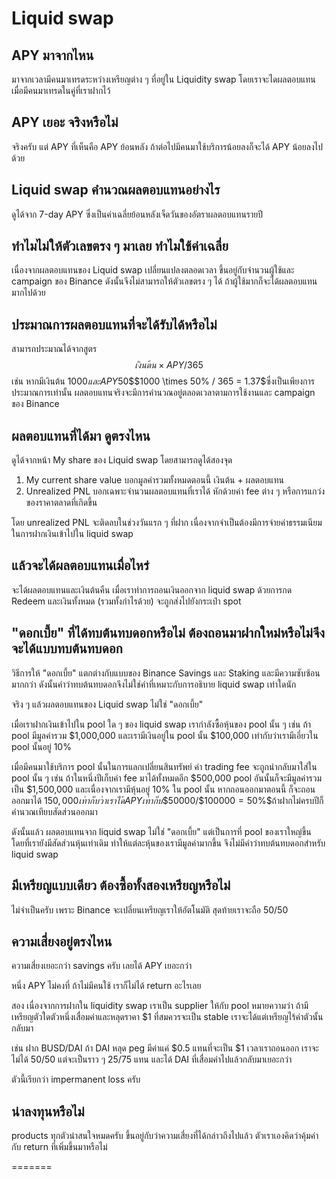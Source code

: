 # Liquid swap

## **APY มาจากไหน**

มาจากเวลามีคนมาเทรดระหว่างเหรียญต่าง ๆ ที่อยู่ใน Liquidity swap โดยเราจะไดผลตอบแทนเมื่อมีคนมาเทรดในคู่ที่เราฝากไว้

## APY เยอะ จริงหรือไม่

จริงครับ แต่ APY ที่เห็นคือ APY ย้อนหลัง ถ้าต่อไปมีคนมาใช้บริการน้อยลงก็จะได้ APY น้อยลงไปด้วย

## Liquid swap คำนวณผลตอบแทนอย่างไร

ดูได้จาก 7-day APY ซึ่งเป็นค่าเฉลี่ยย้อนหลังเจ็ดวันของอัตราผลตอบแทนรายปี

## ทำไมไม่ให้ตัวเลขตรง ๆ มาเลย ทำไมใช้ค่าเฉลี่ย

เนื่องจากผลตอบแทนของ Liquid swap เปลี่ยนแปลงตลอดเวลา ขึ้นอยู่กับจำนวนผู้ใช้และ campaign ของ Binance ดังนั้นจึงไม่สามารถให้ตัวเลขตรง ๆ ได้ ถ้าผู้ใช้มากก็จะได้ผลตอบแทนมากไปด้วย

## ประมาณการผลตอบแทนที่จะได้รับได้หรือไม่

สามารถประมาณได้จากสูตร $$เงินต้น \times APY/365$$ เช่น หากมีเงินต้น $1000 และ APY 50% ก็จะได้ผลตอบแทนประมาณ$$$1000 \times 50\% / 365 = $1.37$$ซึ่งเป็นเพียงการประมาณการเท่านั้น ผลตอบแทนจริงจะมีการคำนวณอยู่ตลอดเวลาตามการใช้งานและ campaign ของ Binance

## ผลตอบแทนที่ได้มา ดูตรงไหน

ดูได้จากหน้า My share ของ Liquid swap โดยสามารถดูได้สองจุด

1. My current share value บอกมูลค่ารวมทั้งหมดตอนนี้ เงินต้น + ผลตอบแทน
2. Unrealized PNL บอกเฉพาะจำนวนผลตอบแทนที่เราได้ หักด้วยค่า fee ต่าง ๆ หรือการแกว่งของราคาตลาดที่เกิดขึ้น

โดย unrealized PNL จะติดลบในช่วงวันแรก ๆ ที่ฝาก เนื่องจากจำเป็นต้องมีการจ่ายค่าธรรมเนียมในการฝากเงินเข้าไปใน liquid swap

## แล้วจะได้ผลตอบแทนเมื่อไหร่

จะได้ผลตอบแทนและเงินต้นคืน เมื่อเราทำการถอนเงินออกจาก liquid swap ด้วยการกด Redeem และเงินทั้งหมด \(รวมทั้งกำไรด้วย\) จะถูกส่งไปยังกระเป๋า spot

## "ดอกเบี้ย" ที่ได้ทบต้นทบดอกหรือไม่ ต้องถอนมาฝากใหม่หรือไม่จึงจะได้แบบทบต้นทบดอก <a id="compounding"></a>

วิธีการให้ "ดอกเบี้ย" แตกต่างกับแบบของ Binance Savings และ Staking และมีความซับซ้อนมากกว่า ดังนั้นคำว่าทบต้นทบดอกจึงไม่ใช่คำที่เหมาะกับการอธิบาย liquid swap เท่าใดนัก

จริง ๆ แล้ว​ผลตอบแทนของ Liquid swap ไม่ใช่ "ดอกเบี้ย" 

เมื่อเราฝากเงินเข้าไปใน pool ใด ๆ ของ liquid swap เรากำลังซื้อหุ้นของ pool นั้น ๆ เช่น ถ้า pool มีมูลค่ารวม $1,000,000 และเรามีเงินอยู่ใน pool นั้น $100,000 เท่ากับว่าเรามีเอี่ยวใน pool นั้นอยู่ 10%

เมื่อมีคนมาใช้บริการ pool นั้นในการแลกเปลี่ยนสินทรัพย์ ค่า trading fee จะถูกนำกลับมาใส่ใน pool นั้น ๆ เช่น ถ้าในหนึ่งปีเก็บค่า fee มาได้ทั้งหมดอีก $500,000 pool อันนั้นก็จะมีมูลค่ารวมเป็น $1,500,000 และเนื่องจากเรามีหุ้นอยู่ 10% ใน pool นั้น หากถอนออกมาตอนนี้ ก็จะถอนออกมาได้ $150,000 เท่ากับว่าเราได้ APY เท่ากับ$$\$50000/\$100000=50\%$$ถ้าฝากไม่ครบปีก็คำนวณเทียบสัดส่วนออกมา

ดังนั้นแล้ว ผลตอบแทนจาก liquid swap ไม่ใช่ "ดอกเบี้ย" แต่เป็นการที่ pool ของเราใหญ่ขึ้นโดยที่เรายังมีสัดส่วนหุ้นเท่าเดิม ทำให้แต่ละหุ้นของเรามีมูลค่ามากขึ้น จึงไม่มีคำว่าทบต้นทบดอกสำหรับ liquid swap 

## มีเหรียญแบบเดียว ต้องซื้อทั้งสองเหรียญหรือไม่

ไม่จำเป็นครับ เพราะ Binance จะเปลี่ยนเหรียญเราให้อัตโนมัติ สุดท้ายเราจะถือ 50/50

## ความเสี่ยงอยู่ตรงไหน

ความเสี่ยงเยอะกว่า savings ครับ เลยได้ APY เยอะกว่า

หนึ่ง APY ไม่คงที่ ถ้าไม่มีคนใช้ เราก็ไม่ได้ return อะไรเลย

สอง เนื่องจากการฝากใน liquidity swap เราเป็น supplier ให้กับ pool หมายความว่า ถ้ามีเหรียญตัวใดตัวหนึ่งเสื่อมค่าและหลุดราคา $1 ที่สมควรจะเป็น stable เราจะได้แต่เหรียญไร้ค่าตัวนั้นกลับมา

เช่น ฝาก BUSD/DAI ถ้า DAI หลุด peg มีค่าแค่ $0.5 แทนที่จะเป็น $1 เวลาเราถอนออก เราจะไม่ได้ 50/50 แต่จะเป็นราว ๆ 25/75 แทน และได้ DAI ที่เสื่อมค่าไปแล้วกลับมาเยอะกว่า

ตัวนี้เรียกว่า impermanent loss ครับ

## น่าลงทุนหรือไม่

products ทุกตัวน่าสนใจหมดครับ ขึ้นอยู่กับว่าความเสี่ยงที่ได้กล่าวถึงไปแล้ว ตัวเราเองคิดว่าคุ้มค่ากับ return ที่เพิ่มขึ้นมาหรือไม่

=======

